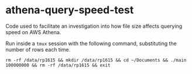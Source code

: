 # athena-query-speed-test
Code used to facilitate an investigation into how file size affects querying speed on AWS Athena.


Run inside a `tmux` session with the following command, substituting the number of rows each time.
```
rm -rf /data/rp1615 && mkdir /data/rp1615 && cd ~/Documents && ./main 100000000 && rm -rf /data/rp1615 && exit
```